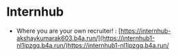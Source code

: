 # Internhub
- Where you are your own recruiter! : [https://internhub-akshaykumarak603.b4a.run/](https://internhub1-nl1ipzgq.b4a.run/)https://internhub1-nl1ipzgq.b4a.run/
